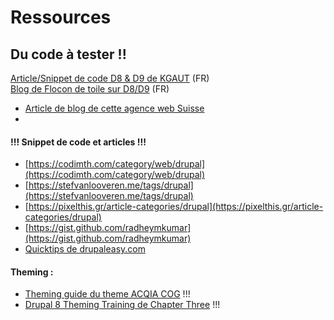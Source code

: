 # Ressources

## Du code à tester !!

[Article/Snippet de code D8 & D9 de KGAUT](https://www.kgaut.net/sujets/drupal-9.html) \(FR\)  
[Blog de Flocon de toile sur D8/D9](https://www.flocondetoile.fr/blog) \(FR\)



* [Article de blog de cette agence web Suisse](https://antistatique-website-2020.vercel.app/blog)
* 
#### !!! Snippet de code et articles !!!

* [https://codimth.com/category/web/drupal](https://codimth.com/category/web/drupal)
* [https://stefvanlooveren.me/tags/drupal](https://stefvanlooveren.me/tags/drupal)
* [https://pixelthis.gr/article-categories/drupal](https://pixelthis.gr/article-categories/drupal)
* [https://gist.github.com/radheymkumar](https://gist.github.com/radheymkumar)
* [Quicktips de drupaleasy.com](https://www.drupaleasy.com/quicktips)

#### Theming :

* [Theming guide du theme ACQIA COG](https://github.com/acquia-pso/cog/tree/8.x-1.x/starterkit/_theming-guide) !!!
* [Drupal 8 Theming Training de Chapter Three](https://github.com/chapter-three/drupal-8-theming) !!!

